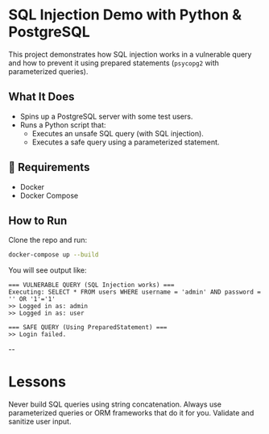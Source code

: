 # SQL Injection Demo with Python & PostgreSQL

This project demonstrates how SQL injection works in a vulnerable query and how to prevent it using prepared statements (`psycopg2` with parameterized queries).

## What It Does

- Spins up a PostgreSQL server with some test users.
- Runs a Python script that:
  - Executes an unsafe SQL query (with SQL injection).
  - Executes a safe query using a parameterized statement.

## 🐳 Requirements

- Docker
- Docker Compose

## How to Run

Clone the repo and run:

```bash
docker-compose up --build
```

You will see output like:

```text
=== VULNERABLE QUERY (SQL Injection works) ===
Executing: SELECT * FROM users WHERE username = 'admin' AND password = '' OR '1'='1'
>> Logged in as: admin
>> Logged in as: user

=== SAFE QUERY (Using PreparedStatement) ===
>> Login failed.
```
--

# Lessons

Never build SQL queries using string concatenation.
Always use parameterized queries or ORM frameworks that do it for you.
Validate and sanitize user input.